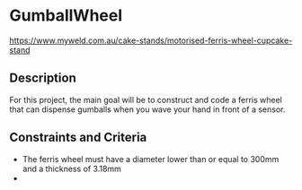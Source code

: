 # GumballWheel

https://www.myweld.com.au/cake-stands/motorised-ferris-wheel-cupcake-stand


## Description

For this project, the main goal will be to construct and code a ferris wheel that can dispense gumballs when you wave your hand
in front of a sensor.


## Constraints and Criteria

- The ferris wheel must have a diameter lower than or equal to 300mm and a thickness of 3.18mm
- 

